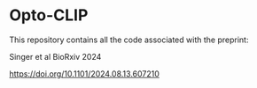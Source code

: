 # Opto-CLIP
This repository contains all the code associated with the preprint: 

Singer et al BioRxiv 2024 

https://doi.org/10.1101/2024.08.13.607210

